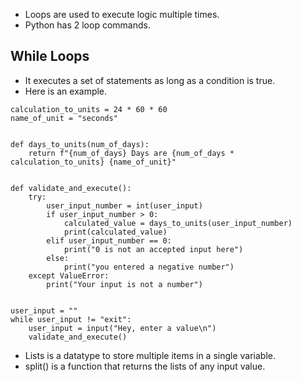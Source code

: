 * Loops are used to execute logic multiple times.
* Python has 2 loop commands.

## While Loops ##
* It executes a set of statements as long as a condition is true.
* Here is an example.



```
calculation_to_units = 24 * 60 * 60
name_of_unit = "seconds"


def days_to_units(num_of_days):
    return f"{num_of_days} Days are {num_of_days * calculation_to_units} {name_of_unit}"


def validate_and_execute():
    try:
        user_input_number = int(user_input)
        if user_input_number > 0:
            calculated_value = days_to_units(user_input_number)
            print(calculated_value)
        elif user_input_number == 0:
            print("0 is not an accepted input here")
        else:
            print("you entered a negative number")
    except ValueError:
        print("Your input is not a number")


user_input = ""
while user_input != "exit":
    user_input = input("Hey, enter a value\n")
    validate_and_execute()
```



* Lists is a datatype to store multiple items in a single variable.
* split() is a function that returns the lists of any input value.
